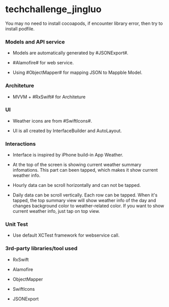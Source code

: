 # techchallenge_jingluo


You may no need to install cocoapods, if encounter library error, then try to install podfile.

### Models and API service ###
* Models are automatically generated by #JSONExport#.  

* #Alamofire# for web service. 

* Using #ObjectMapper# for mapping JSON to Mappble Model. 


### Architeture ###
* MVVM + #RxSwift# for Architeture  


### UI ###
* Weather icons are from #SwiftIcons#.  

* UI is all created by InterfaceBuilder and AutoLayout.  


### Interactions ###
* Interface is inspired by iPhone build-in App Weather. 

* At the top of the screen is showing current weather summary infomations. This part can been tapped, which makes it show current weather info.  

* Hourly data can be scroll horizontally and can not be tapped.  

* Daily data can be scroll vertically. Each row can be tapped. When it's tapped, the top summary view will show weather info of the day and changes background color to weather-related color. If you want to show current weather info, just tap on top view.  


### Unit Test ###
* Use default XCTest framework for webservice call.


### 3rd-party libraries/tool used ###
* RxSwift

* Alamofire 

* ObjectMapper

* SwiftIcons

* JSONExport  
